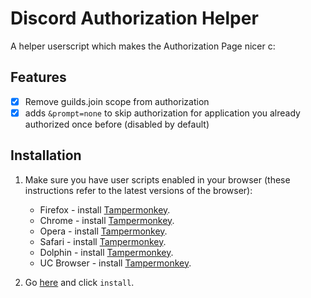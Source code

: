 # Discord Authorization Helper

A helper userscript which makes the Authorization Page nicer c:

## Features

- [x] Remove guilds.join scope from authorization
- [x] adds `&prompt=none` to skip authorization for application you already authorized once before (disabled by default)

## Installation

1. Make sure you have user scripts enabled in your browser (these instructions refer to the latest versions of the browser):

	* Firefox - install [Tampermonkey](https://tampermonkey.net/?ext=dhdg&browser=firefox).
	* Chrome - install [Tampermonkey](https://tampermonkey.net/?ext=dhdg&browser=chrome).
	* Opera - install [Tampermonkey](https://tampermonkey.net/?ext=dhdg&browser=opera).
	* Safari - install [Tampermonkey](https://tampermonkey.net/?ext=dhdg&browser=safari).
	* Dolphin - install [Tampermonkey](https://tampermonkey.net/?ext=dhdg&browser=dolphin).
	* UC Browser - install [Tampermonkey](https://tampermonkey.net/?ext=dhdg&browser=ucweb).

2. Go [here](https://github.com/DevYukine/discord-authorization-helper/raw/main/discord-authorization-helper.user.js) and click `install`.
